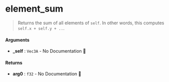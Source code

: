 # element\_sum

>  Returns the sum of all elements of `self`.
>  In other words, this computes `self.x + self.y + ..`.

#### Arguments

- **\_self** : `Vec3A` \- No Documentation 🚧

#### Returns

- **arg0** : `f32` \- No Documentation 🚧